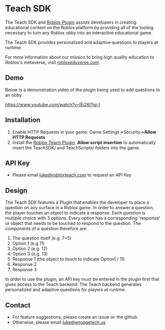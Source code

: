 # Teach SDK
The Teach SDK and [Roblox Plugin](https://www.roblox.com/library/9415678965/Teach-Plugin) assists developers in creating educational content on the Roblox platform by providing all of the tooling necessary to turn any Roblox obby into an interactive educational game. 

The Teach SDK provides personalized and adaptive questions to players at runtime.

For more information about our mission to bring high quality education to Roblox's metaverse, visit [robloxeduverse.com](https://www.robloxeduverse.com).

## Demo
Below is a demonstration video of the plugin being used to add questions to an obby.

https://www.youtube.com/watch?v=IEj26lTgj-I
## Installation
1. Enable HTTP Requests in your game: Game Settings->Security->**Allow HTTP Requests**
2. Install the [Roblox Teach Plugin](https://www.roblox.com/library/9415678965/Teach-Plugin). **Allow script insertion** to automatically insert the TeachSDK/ and TeachScripts/ folders into the game.

## API Key
* Please email luke@robloxteach.com to request an API Key

## Design
The Teach SDK features a Plugin that enables the developer to place a question on any surface in a Roblox game. In order to answer a question, the player touches an object to indicate a response. Each question is multiple choice with 3 options. Every option has a corresponding 'response' or object that needs to be touched to respond to the question. The components of a question therefore are:
1. The question itself (e.g. 7+5)
2. Option 1 (e.g 11)
3. Option 2 (e.g. 12)
4. Option 3 (e.g. 13)
5. Response 1 (the object to touch to indicate Option1 / 11)
6. Response 2 
7. Response 3

In order to use the plugin, an API key must be entered in the plugin first that gives access to the Teach backend. The Teach backend generates personalized and adaptive questions for players at runtime. 

## Contact
* For feature suggestions, please create an issue on the github.
* Otherwise, please email luke@engagetech.us
